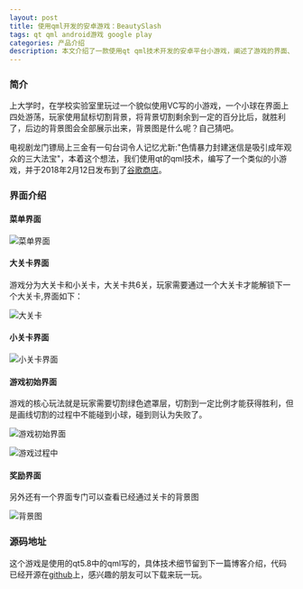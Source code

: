 ```yaml
---
layout: post
title: 使用qml开发的安卓游戏：BeautySlash
tags: qt qml android游戏 google play
categories: 产品介绍
description: 本文介绍了一款使用qt qml技术开发的安卓平台小游戏，阐述了游戏的界面、核心玩法、谷歌商店地址和源码地址。
---
```


### 简介

上大学时，在学校实验室里玩过一个貌似使用VC写的小游戏，一个小球在界面上四处游荡，玩家使用鼠标切割背景，将背景切割剩余到一定的百分比后，就胜利了，后边的背景图会全部展示出来，背景图是什么呢？自己猜吧。

电视剧龙门镖局上三金有一句台词令人记忆尤新:"色情暴力封建迷信是吸引成年观众的三大法宝"，本着这个想法，我们使用qt的qml技术，编写了一个类似的小游戏，并于2018年2月12日发布到了[谷歌商店](<https://play.google.com/store/apps/details?id=com.simple.beautyslash>)。

### 界面介绍

####  菜单界面

![菜单界面](https://github.com/liuleidong/MarkdownImg/blob/master/BeautySlash/%E8%8F%9C%E5%8D%95%E9%A1%B5.jpg?raw=true)

#### 大关卡界面

游戏分为大关卡和小关卡，大关卡共6关，玩家需要通过一个大关卡才能解锁下一个大关卡,界面如下：

![大关卡](https://github.com/liuleidong/MarkdownImg/blob/master/BeautySlash/%E5%A4%A7%E5%85%B3%E5%8D%A1.jpg?raw=true)

#### 小关卡界面

![小关卡界面](https://github.com/liuleidong/MarkdownImg/blob/master/BeautySlash/%E5%B0%8F%E5%85%B3%E5%8D%A1.jpg?raw=true)

#### 游戏初始界面

游戏的核心玩法就是玩家需要切割绿色遮罩层，切割到一定比例才能获得胜利，但是画线切割的过程中不能碰到小球，碰到则认为失败了。

![游戏初始界面](https://github.com/liuleidong/MarkdownImg/blob/master/BeautySlash/%E6%B8%B8%E6%88%8F%E5%88%9D%E5%A7%8B%E7%95%8C%E9%9D%A2.jpg?raw=true)

![游戏过程中](https://github.com/liuleidong/MarkdownImg/blob/master/BeautySlash/%E6%B8%B8%E6%88%8F%E6%AE%8B%E5%B1%80%E7%95%8C%E9%9D%A2.jpg?raw=true)

#### 奖励界面

另外还有一个界面专门可以查看已经通过关卡的背景图

![背景图](https://github.com/liuleidong/MarkdownImg/blob/master/BeautySlash/%E5%A5%96%E5%8A%B1%E7%95%8C%E9%9D%A2.jpg?raw=true)

### 源码地址

这个游戏是使用的qt5.8中的qml写的，具体技术细节留到下一篇博客介绍，代码已经开源在[github](<https://github.com/liuleidong/BeautySlash>)上，感兴趣的朋友可以下载来玩一玩。



